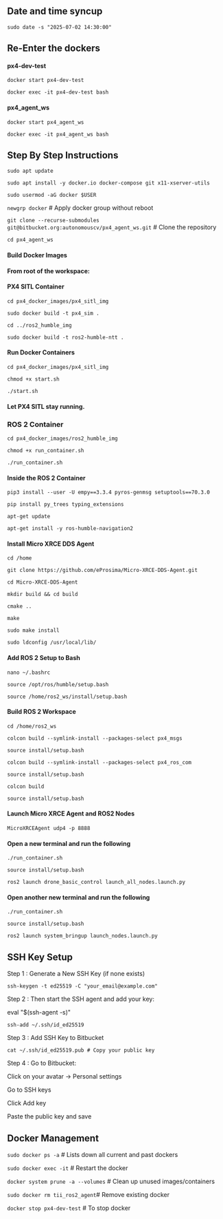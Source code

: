 ## Date and time syncup

`sudo date -s "2025-07-02 14:30:00"`


## Re-Enter the dockers 

#### px4-dev-test

`docker start px4-dev-test`

`docker exec -it px4-dev-test bash`

#### px4_agent_ws

`docker start px4_agent_ws`

`docker exec -it px4_agent_ws bash`


## Step By Step Instructions 

`sudo apt update`

`sudo apt install -y docker.io docker-compose git x11-xserver-utils`

`sudo usermod -aG docker $USER`

`newgrp docker`  # Apply docker group without reboot

`git clone --recurse-submodules git@bitbucket.org:autonomouscv/px4_agent_ws.git` # Clone the repository

`cd px4_agent_ws`

#### Build Docker Images
#### From root of the workspace:

#### PX4 SITL Container

`cd px4_docker_images/px4_sitl_img`

`sudo docker build -t px4_sim .`

`cd ../ros2_humble_img`

`sudo docker build -t ros2-humble-ntt .`


#### Run Docker Containers

`cd px4_docker_images/px4_sitl_img`

`chmod +x start.sh`

`./start.sh`

#### Let PX4 SITL stay running.

### ROS 2 Container

`cd px4_docker_images/ros2_humble_img`

`chmod +x run_container.sh`

`./run_container.sh`

#### Inside the ROS 2 Container

`pip3 install --user -U empy==3.3.4 pyros-genmsg setuptools==70.3.0`

`pip install py_trees typing_extensions`

`apt-get update`

`apt-get install -y ros-humble-navigation2`

#### Install Micro XRCE DDS Agent

`cd /home`

`git clone https://github.com/eProsima/Micro-XRCE-DDS-Agent.git`

`cd Micro-XRCE-DDS-Agent`

`mkdir build && cd build`

`cmake ..`

`make`

`sudo make install`

`sudo ldconfig /usr/local/lib/`

#### Add ROS 2 Setup to Bash

`nano ~/.bashrc`

`source /opt/ros/humble/setup.bash`

`source /home/ros2_ws/install/setup.bash`

#### Build ROS 2 Workspace

`cd /home/ros2_ws`

`colcon build --symlink-install --packages-select px4_msgs`

`source install/setup.bash`

`colcon build --symlink-install --packages-select px4_ros_com`

`source install/setup.bash`

`colcon build`

`source install/setup.bash`


#### Launch Micro XRCE Agent and ROS2 Nodes

`MicroXRCEAgent udp4 -p 8888`

#### Open a new terminal and run the following 

`./run_container.sh`

`source install/setup.bash`

`ros2 launch drone_basic_control launch_all_nodes.launch.py`


#### Open another new terminal and run the following 

`./run_container.sh`

`source install/setup.bash`

`ros2 launch system_bringup launch_nodes.launch.py `


## SSH Key Setup 

Step 1 : Generate a New SSH Key (if none exists)

`ssh-keygen -t ed25519 -C "your_email@example.com"`

Step 2 : Then start the SSH agent and add your key:

eval "$(ssh-agent -s)"

`ssh-add ~/.ssh/id_ed25519`

Step 3 : Add SSH Key to Bitbucket

`cat ~/.ssh/id_ed25519.pub # Copy your public key`

Step 4 : Go to Bitbucket:

Click on your avatar → Personal settings

Go to SSH keys

Click Add key

Paste the public key and save

## Docker Management 

`sudo docker ps -a` # Lists down all current and past dockers

`sudo docker exec -it` # Restart the docker

`docker system prune -a --volumes` # Clean up unused images/containers

`sudo docker rm tii_ros2_agent`# Remove existing docker

`docker stop px4-dev-test` # To stop docker 



 





